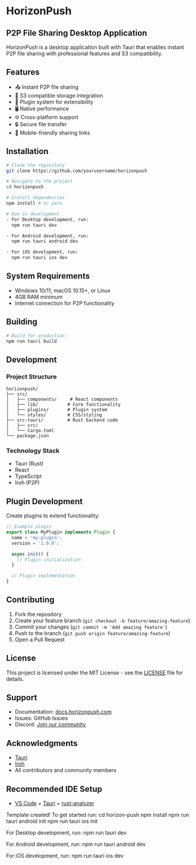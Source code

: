 # HorizonPush
## P2P File Sharing Desktop Application

HorizonPush is a desktop application built with Tauri that enables instant P2P file sharing with professional features and S3 compatibility.

## Features

- 📤 Instant P2P file sharing
- 💾 S3 compatible storage integration
- 🔌 Plugin system for extensibility
- 🖥️ Native performance
- 🌐 Cross-platform support
- 🔒 Secure file transfer
- 📱 Mobile-friendly sharing links

## Installation

```bash
# Clone the repository
git clone https://github.com/yourusername/horizonpush

# Navigate to the project
cd horizonpush

# Install dependencies
npm install # or yarn

# Run in development
- For Desktop development, run:
  npm run tauri dev

- For Android development, run:
  npm run tauri android dev

- For iOS development, run:
  npm run tauri ios dev
```

## System Requirements

- Windows 10/11, macOS 10.15+, or Linux
- 4GB RAM minimum
- Internet connection for P2P functionality

## Building

```bash
# Build for production
npm run tauri build
```

## Development

### Project Structure
```
horizonpush/
├── src/
│   ├── components/     # React components
│   ├── lib/           # Core functionality
│   ├── plugins/       # Plugin system
│   └── styles/        # CSS/styling
├── src-tauri/         # Rust backend code
│   ├── src/           
│   └── Cargo.toml     
└── package.json
```

### Technology Stack
- Tauri (Rust)
- React
- TypeScript
- Iroh (P2P)

## Plugin Development

Create plugins to extend functionality:

```typescript
// Example plugin
export class MyPlugin implements Plugin {
  name = 'my-plugin';
  version = '1.0.0';

  async init() {
    // Plugin initialization
  }

  // Plugin implementation
}
```

## Contributing

1. Fork the repository
2. Create your feature branch (`git checkout -b feature/amazing-feature`)
3. Commit your changes (`git commit -m 'Add amazing feature'`)
4. Push to the branch (`git push origin feature/amazing-feature`)
5. Open a Pull Request

## License

This project is licensed under the MIT License - see the [LICENSE](LICENSE) file for details.

## Support

- Documentation: [docs.horizonpush.com](https://docs.horizonpush.com)
- Issues: GitHub Issues
- Discord: [Join our community](https://discord.gg/horizonpush)

## Acknowledgments

- [Tauri](https://tauri.app)
- [Iroh](https://github.com/n0-computer/iroh)
- All contributors and community members


## Recommended IDE Setup

- [VS Code](https://code.visualstudio.com/) + [Tauri](https://marketplace.visualstudio.com/items?itemName=tauri-apps.tauri-vscode) + [rust-analyzer](https://marketplace.visualstudio.com/items?itemName=rust-lang.rust-analyzer)


Template created! To get started run:
  cd horizon-push
  npm install
  npm run tauri android init
  npm run tauri ios init

For Desktop development, run:
  npm run tauri dev

For Android development, run:
  npm run tauri android dev

For iOS development, run:
  npm run tauri ios dev

